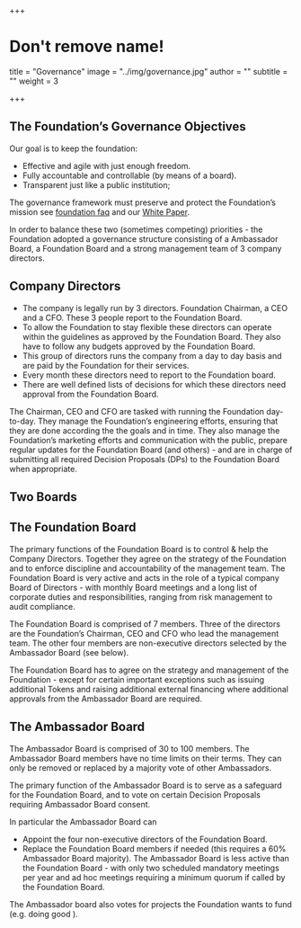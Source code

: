 +++
# Don't remove name!
title = "Governance"
image = "../img/governance.jpg"
author = ""
subtitle = ""
weight = 3

+++

## The Foundation’s Governance Objectives

Our goal is to keep the foundation:

* Effective and agile with just enough freedom.
* Fully accountable and controllable (by means of a board).
* Transparent just like a public institution;

The governance framework must preserve and protect the Foundation’s mission see [foundation faq](/faq/foundation-faq/) and our [White Paper](/pdf/tf_whitepaper.pdf).


In order to balance these two (sometimes competing) priorities - the Foundation adopted a governance structure consisting of a Ambassador Board, a Foundation Board and a strong management team of 3 company directors.

## Company Directors

* The company is legally run by 3 directors. Foundation Chairman, a CEO and a CFO. These 3 people report to the Foundation Board.
* To allow the Foundation to stay flexible these directors can operate within the guidelines as approved by the Foundation Board. They also have to follow any budgets approved by the Foundation Board.
* This group of directors runs the company from a day to day basis and are paid by the Foundation for their services.
* Every month these directors need to report to the Foundation board.
* There are well defined lists of decisions for which these directors need approval from the Foundation Board.

The Chairman, CEO and CFO are tasked with running the Foundation day-to-day. They manage the Foundation’s engineering efforts, ensuring that they are done according the the goals and in time. They also manage the Foundation’s marketing efforts and communication with the public, prepare regular updates for the Foundation Board (and others) - and are in charge of submitting all required Decision Proposals (DPs) to the Foundation Board when appropriate.

## Two Boards

## The Foundation Board

The primary functions of the Foundation Board is to control & help the Company Directors. Together they agree on the strategy of the Foundation and to enforce discipline and accountability of the management team. The Foundation Board is very active and acts in the role of a typical company Board of Directors - with monthly Board meetings and a long list of corporate duties and responsibilities, ranging from risk management to audit compliance.

The Foundation Board is comprised of 7 members. Three of the directors are the Foundation’s Chairman, CEO and CFO who lead the management team. The other four members are non-executive directors selected by the Ambassador Board (see below).

The Foundation Board has to agree on the strategy and management of the Foundation - except for certain important exceptions such as issuing additional Tokens and raising additional external financing where additional approvals from the Ambassador Board are required.


## The Ambassador Board

The Ambassador Board is comprised of 30 to 100 members. The Ambassador Board members have no time limits on their terms. They can only be removed or replaced by a majority vote of other Ambassadors.

The primary function of the Ambassador Board is to serve as a safeguard for the Foundation Board, and to vote on certain Decision Proposals requiring Ambassador Board consent.

In particular the Ambassador Board can

* Appoint the four non-executive directors of the Foundation Board.
* Replace the Foundation Board members if needed (this requires a 60% Ambassador Board majority).
The Ambassador Board is less active than the Foundation Board - with only two scheduled mandatory meetings per year and ad hoc meetings requiring a minimum quorum if called by the Foundation Board.

The Ambassador board also votes for projects the Foundation wants to fund (e.g. doing good ).


